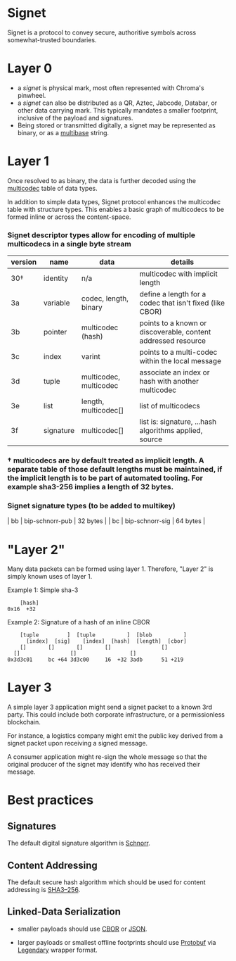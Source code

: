 # Signet

Signet is a protocol to convey secure, authoritive symbols across somewhat-trusted boundaries.

# Layer 0

* a *signet* is physical mark, most often represented with Chroma's pinwheel.
* a *signet* can also be distributed as a QR, Aztec, Jabcode, Databar, or other data carrying mark. This typically mandates a smaller footprint, inclusive of the payload and signatures.
* Being stored or transmitted digitally, a signet may be represented as binary, or as a [multibase](https://github.com/multiformats/multibase/blob/master/multibase.csv) string.
 
# Layer 1

Once resolved to as binary, the data is further decoded using the [multicodec](https://github.com/multiformats/multicodec/blob/master/table.csv) table of data types.

In addition to simple data types, Signet protocol enhances the multicodec table with structure types. This enables a basic graph of multicodecs to be formed inline or across the content-space.

### Signet descriptor types allow for encoding of multiple multicodecs in a single byte stream
| version | name | data | details |
| ------- | ------ | ----------- | --- |
| 30†   | identity | n/a | multicodec with implicit length |
| 3a    | variable | codec, length, binary | define a length for a codec that isn't fixed (like CBOR) |
| 3b    | pointer | multicodec (hash) | points to a known or discoverable, content addressed resource |
| 3c    | index | varint | points to a multi-codec within the local message |
| 3d    | tuple | multicodec, multicodec | associate an index or hash with another multicodec |
| 3e    | list | length, multicodec[] | list of multicodecs |
| 3f    | signature | multicodec[] | list is: signature, ...hash algorithms applied, source |

### † multicodecs are by default treated as implicit length. A separate table of those default lengths must be maintained, if the implicit length is to be part of automated tooling. For example sha3-256 implies a length of 32 bytes.

### Signet signature types (to be added to multikey)

| bb    | bip-schnorr-pub | 32 bytes |
| bc    | bip-schnorr-sig | 64 bytes |

# "Layer 2"

Many data packets can be formed using layer 1. Therefore, "Layer 2" is simply known uses of layer 1.

Example 1: Simple sha-3
```
    [hash]
0x16  +32
```

Example 2: Signature of a hash of an inline CBOR
```
    [tuple         ]  [tuple          ]  [blob          ]
      [index]  [sig]    [index]  [hash]  [length]  [cbor]
    []       []       []       []                []
  []                []                 []        
0x3d3c01     bc +64 3d3c00     16  +32 3adb      51 +219
```

# Layer 3

A simple layer 3 application might send a signet packet to a known 3rd party. This could include both corporate infrastructure, or a permissionless blockchain.

For instance, a logistics company might emit the public key derived from a signet packet upon receiving a signed message.

A consumer application might re-sign the whole message so that the original producer of the signet may identify who has received their message.

# Best practices

## Signatures

The default digital signature algorithm is [Schnorr](https://en.wikipedia.org/wiki/Schnorr_signature).

## Content Addressing

The default secure hash algorithm which should be used for content addressing is [SHA3–256](https://en.wikipedia.org/wiki/SHA-3).

## Linked-Data Serialization

- smaller payloads should use [CBOR](https://cbor.io/) or [JSON](https://github.com/mirkokiefer/canonical-json).

- larger payloads or smallest offline footprints should use [Protobuf](https://developers.google.com/protocol-buffers) via [Legendary](https://github.com/ChromaPDX/legendary) wrapper format.